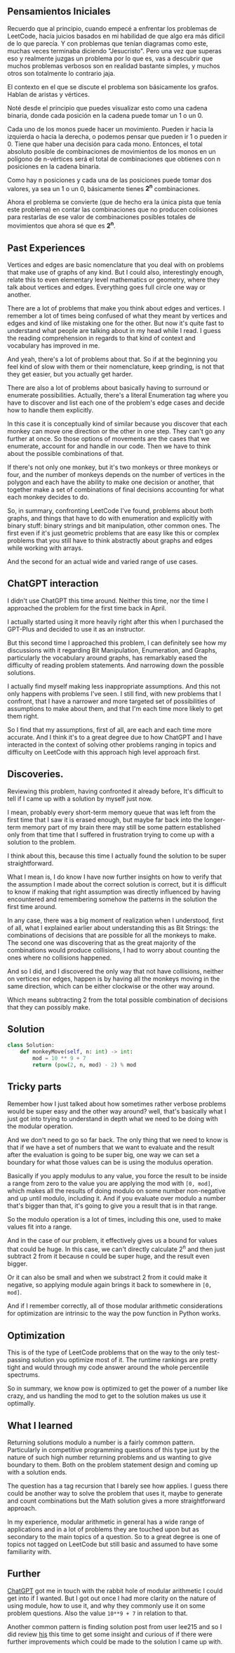 ## Pensamientos Iniciales

Recuerdo que al principio, cuando empecé a enfrentar los problemas de LeetCode, hacía juicios basados en mi habilidad de que algo era más difícil de lo que parecía. Y con problemas que tenían diagramas como este, muchas veces terminaba diciendo "Jesucristo". Pero una vez que superas eso y realmente juzgas un problema por lo que es, vas a descubrir que muchos problemas verbosos son en realidad bastante simples, y muchos otros son totalmente lo contrario jaja.

El contexto en el que se discute el problema son básicamente los grafos. Hablan de aristas y vértices.

Noté desde el principio que puedes visualizar esto como una cadena binaria, donde cada posición en la cadena puede tomar un 1 o un 0.

Cada uno de los monos puede hacer un movimiento. Pueden ir hacia la izquierda o hacia la derecha, o podemos pensar que pueden ir 1 o pueden ir 0. Tiene que haber una decisión para cada mono. Entonces, el total absoluto posible de combinaciones de movimientos de los monos en un polígono de n-vértices será el total de combinaciones que obtienes con n posiciones en la cadena binaria.

Como hay n posiciones y cada una de las posiciones puede tomar dos valores, ya sea un 1 o un 0, básicamente tienes **2<sup>n</sup>** combinaciones.

Ahora el problema se convierte (que de hecho era la única pista que tenía este problema) en contar las combinaciones que no producen colisiones para restarlas de ese valor de combinaciones posibles totales de movimientos que ahora sé que es **2<sup>n</sup>**.

## Past Experiences

Vertices and edges are basic nomenclature that you deal with on problems that make use of graphs of any kind. But I could also, interestingly enough, relate this to even elementary level mathematics or geometry, where they talk about vertices and edges. Everything goes full circle one way or another.

There are a lot of problems that make you think about edges and vertices. I remember a lot of times being confused of what they meant by vertices and edges and kind of like mistaking one for the other. But now it's quite fast to understand what people are talking about in my head while I read. I guess the reading comprehension in regards to that kind of context and vocabulary has improved in me.

And yeah, there's a lot of problems about that. So if at the beginning you feel kind of slow with them or their nomenclature, keep grinding, is not that they get easier, but you actually get harder.

There are also a lot of problems about basically having to surround or enumerate possibilities. Actually, there's a literal Enumeration tag where you have to discover and list each one of the problem's edge cases and decide how to handle them explicitly.

In this case it is conceptually kind of similar because you discover that each monkey can move one direction or the other in one step. They can't go any further at once. So those options of movements are the cases that we enumerate, account for and handle in our code. Then we have to think about the possible combinations of that.

If there's not only one monkey, but it's two monkeys or three monkeys or four, and the number of monkeys depends on the number of vertices in the polygon and each have the ability to make one decision or another, that together make a set of combinations of final decisions accounting for what each monkey decides to do.

So, in summary, confronting LeetCode I've found, problems about both graphs, and things that have to do with enumeration and explicitly with binary stuff: binary strings and bit manipulation, other common ones. The first even if it's just geometric problems that are easy like this or complex problems that you still have to think abstractly about graphs and edges while working with arrays. 

And the second for an actual wide and varied range of use cases.

## ChatGPT interaction

I didn't use ChatGPT this time around. Neither this time, nor the time I approached the problem for the first time back in April.

I actually started using it more heavily right after this when I purchased the GPT-Plus and decided to use it as an instructor.

But this second time I approached this problem, I can definitely see how my discussions with it regarding Bit Manipulation, Enumeration, and Graphs, particularly the vocabulary around graphs, has remarkably eased the difficulty of reading problem statements. And narrowing down the possible solutions.

I actually find myself making less inappropriate assumptions. And this not only happens with problems I've seen. I still find, with new problems that I confront, that I have a narrower and more targeted set of possibilities of assumptions to make about them, and that I'm each time more likely to get them right.

So I find that my assumptions, first of all, are each and each time more accurate. And I think it's to a great degree due to how ChatGPT and I have interacted in the context of solving other problems ranging in topics and difficulty on LeetCode with this approach high level approach first.

## Discoveries.

Reviewing this problem, having confronted it already before, It's difficult to tell if I came up with a solution by myself just now.

I mean, probably every short-term memory queue that was left from the first time that I saw it is erased enough, but maybe far back into the longer-term memory part of my brain there may still be some pattern established only from that time that I suffered in frustration trying to come up with a solution to the problem. 

I think about this, because this time I actually found the solution to be super straightforward.

What I mean is, I do know I have now further insights on how to verify that the assumption I made about the correct solution is correct, but it is difficult to know if making that right assumption was directly influenced by having encountered and remembering somehow the patterns in the solution the first time around.

In any case, there was a big moment of realization when I understood, first of all, what I explained earlier about understanding this as Bit Strings: the combinations of decisions that are possible for all the monkeys to make. The second one was discovering that as the great majority of the combinations would produce collisions, I had to worry about counting the ones where no collisions happened.

And so I did, and I discovered the only way that not have collisions, neither on vertices nor edges, happen is by having all the monkeys moving in the same direction, which can be either clockwise or the other way around.

Which means subtracting 2 from the total possible combination of decisions that they can possibly make.

## Solution

```Python
class Solution:
    def monkeyMove(self, n: int) -> int:
        mod = 10 ** 9 + 7
        return (pow(2, n, mod) - 2) % mod
```

## Tricky parts

Remember how I just talked about how sometimes rather verbose problems would be super easy and the other way around? well, that's basically what I just got into trying to understand in depth what we need to be doing with the modular operation.

And we don't need to go so far back. The only thing that we need to know is that if we have a set of numbers that we want to evaluate and the result after the evaluation is going to be super big, one way we can set a boundary for what those values can be is using the modulus operation.

Basically if you apply modulus to any value, you force the result to be inside a range from zero to the value you are applying the mod with `[0, mod]`, which makes all the results of doing modulo on some number non-negative and up until modulo, including it. And if you evaluate over modulo a number that's bigger than that, it's going to give you a result that is in that range.

So the modulo operation is a lot of times, including this one, used to make values fit into a range.

And in the case of our problem, it effectively gives us a bound for values that could be huge. In this case, we can't directly calculate 2<sup>n</sup> and then just subtract 2 from it because n could be super huge, and the result even bigger.

Or it can also be small and when we substract 2 from it could make it negative, so applying module again brings it back to somewhere in `[0, mod]`.

And if I remember correctly, all of those modular arithmetic considerations for optimization are intrinsic to the way the pow function in Python works.

## Optimization

This is of the type of LeetCode problems that on the way to the only test-passing solution you optimize most of it. The runtime rankings are pretty tight and would through my code answer around the whole percentile spectrums.

So in summary, we know pow is optimized to get the power of a number like crazy, and us handling the mod to get to the solution makes us use it optimally.

## What I learned

Returning solutions modulo a number is a fairly common pattern. Particularly in competitive programming questions of this type just by the nature of such high number returning problems and us wanting to give boundary to them. Both on the problem statement design and coming up with a solution ends.

The question has a tag recursion that I barely see how applies. I guess there could be another way to solve the problem that uses it, maybe to generate and count combinations but the Math solution gives a more straightforward approach.

In my experience, modular arithmetic in general has a wide range of applications and in a lot of problems they are touched upon but as secondary to the main topics of a question. So to a great degree is one of topics not tagged on LeetCode but still basic and assumed to have some familiarity with.

## Further

[ChatGPT](https://chat.openai.com/share/b2ada5c5-145e-4a2e-9bfd-db562f541321) got me in touch with the rabbit hole of modular arithmetic I could get into if I wanted. But I got out once I had more clarity on the nature of using module, how to use it, and why they commonly use it on some problem questions. Also the value `10**9 + 7` in relation to that.

Another common pattern is finding solution post from user lee215 and so I did review [his](https://leetcode.com/problems/count-collisions-of-monkeys-on-a-polygon/solutions/3111664/java-c-python-should-be-pow-2-n-4/) this time to get some insight and curious of if there were further improvements which could be made to the solution I came up with.